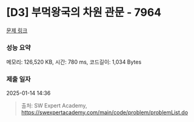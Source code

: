 # [D3] 부먹왕국의 차원 관문 - 7964 

[문제 링크](https://swexpertacademy.com/main/code/problem/problemDetail.do?contestProbId=AWuSgKpqmooDFASy) 

### 성능 요약

메모리: 126,520 KB, 시간: 780 ms, 코드길이: 1,034 Bytes

### 제출 일자

2025-01-14 14:36



> 출처: SW Expert Academy, https://swexpertacademy.com/main/code/problem/problemList.do